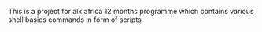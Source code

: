This is a project for alx africa 12 months programme which contains various shell basics commands in form of scripts